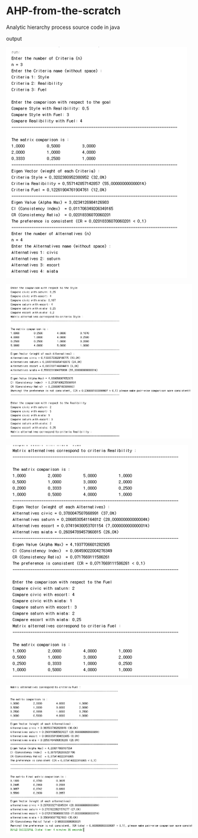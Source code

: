 # AHP-from-the-scratch
Analytic hierarchy process source code in java

output

![alt text](output1.png)

![alt text](output2.png)

![alt text](output3.png)

![alt text](output4.png)
